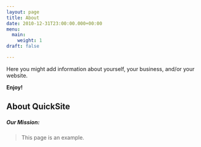 ```yaml
---
layout: page
title: About
date: 2010-12-31T23:00:00.000+00:00
menu:
  main:
    weight: 1
draft: false

---
```

Here you might add information about yourself, your business, and/or your website.

**Enjoy!**

## About QuickSite

##### Our Mission:

> This page is an example.